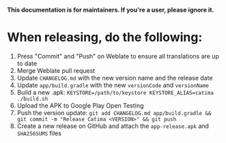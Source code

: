 **This documentation is for maintainers. If you're a user, please ignore it.**

# When releasing, do the following:
1. Press "Commit" and "Push" on Weblate to ensure all translations are up to date
2. Merge Weblate pull request
3. Update `CHANGELOG.md` with the new version name and the release date
4. Update `app/build.gradle` with the new `versionCode` and `versionName`
5. Build a new .apk: `KEYSTORE=/path/to/keystore KEYSTORE_ALIAS=catima ./build.sh`
6. Upload the APK to Google Play Open Testing
7. Push the version update: `git add CHANGELOG.md app/build.gradle && git commit -m "Release Catima <VERSION>" && git push`
8. Create a new release on GitHub and attach the `app-release.apk` and `SHA256SUMS` files
